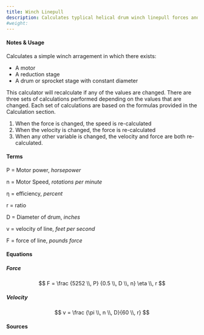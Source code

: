 ```yaml
---
title: Winch Linepull
description: Calculates typlical helical drum winch linepull forces and speeds given various machine properties.
#weight:
---
```


#### Notes & Usage

Calculates a simple winch arragement in which there exists:

* A motor
* A reduction stage
* A drum or sprocket stage with constant diameter

This calculator will recalculate if any of the values are changed.  There are three sets of calculations performed depending on the values that are changed.  Each set of calculations are based on the formulas provided in the Calculation section.

1. When the force is changed, the speed is re-calculated
2. When the velocity is changed, the force is re-calculated
3. When any other variable is changed, the velocity and force are both re-calculated.

#### Terms

P = Motor power, *horsepower*

n = Motor Speed, *rotations per minute*

&eta; = efficiency, *percent*

r   = ratio

D   = Diameter of drum, *inches*

v   = velocity of line, *feet per second*

F   = force of line, *pounds force*

#### Equations

##### Force

$$ F = \frac {5252 \\, P} {0.5 \\, D \\, n} \eta \\, r $$

##### Velocity

$$ v = \frac {\pi \\, n \\, D}{60 \\, r} $$ 


#### Sources
